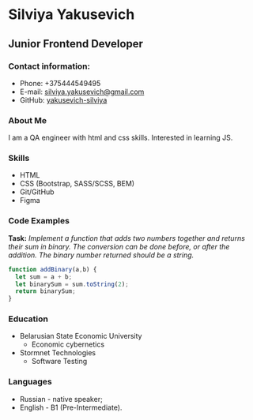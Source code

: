 # Silviya Yakusevich

## Junior Frontend Developer

### Contact information:
* Phone: +375444549495
* E-mail: silviya.yakusevich@gmail.com
* GitHub: [yakusevich-silviya](https://github.com/yakusevich-silviya)

### About Me

I am a QA engineer with html and css skills. Interested in learning JS.

### Skills

* HTML
* CSS (Bootstrap, SASS/SCSS, BEM)
* Git/GitHub
* Figma

### Code Examples

**Task:**
*Implement a function that adds two numbers together and returns their sum in binary. The conversion can be done before, or after the addition. The binary number returned should be a string.*

```javascript
function addBinary(a,b) {
  let sum = a + b;
  let binarySum = sum.toString(2);
  return binarySum;
}
```
### Education
* Belarusian State Economic University
    + Economic cybernetics
* Stormnet Technologies  
    + Software Testing 
    
### Languages

* Russian - native speaker;
* English - B1 (Pre-Intermediate).